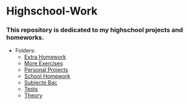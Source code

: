 # Highschool-Work

###  This repository is dedicated to my highschool projects and homeworks.

   * Folders:
     * [Extra Homework](https://github.com/skpha13/High-school-Work/tree/main/Extra%20Homework)
     * [More Exercises](https://github.com/skpha13/High-school-Work/tree/main/More%20Exercises)
     * [Personal Projects]()
     * [School Homework](https://github.com/skpha13/High-school-Work/tree/main/School%20Homework)
     * [Subiecte Bac](https://github.com/skpha13/High-school-Work/tree/main/Subiecte%20Bac)
     * [Tests](https://github.com/skpha13/High-school-Work/tree/main/Tests) 
     * [Theory]()
